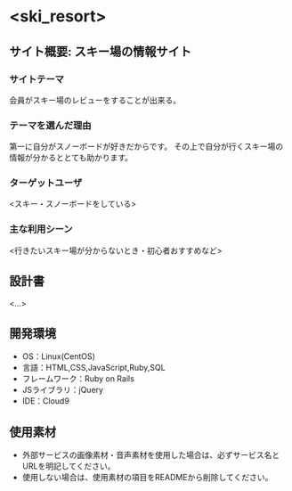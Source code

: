 # <ski_resort>

## サイト概要: スキー場の情報サイト
### サイトテーマ
会員がスキー場のレビューをすることが出来る。

### テーマを選んだ理由
第一に自分がスノーボードが好きだからです。
その上で自分が行くスキー場の情報が分かるととても助かります。

### ターゲットユーザ
<スキー・スノーボードをしている>

### 主な利用シーン
<行きたいスキー場が分からないとき・初心者おすすめなど>

## 設計書
<...>

## 開発環境
- OS：Linux(CentOS)
- 言語：HTML,CSS,JavaScript,Ruby,SQL
- フレームワーク：Ruby on Rails
- JSライブラリ：jQuery
- IDE：Cloud9

## 使用素材
- 外部サービスの画像素材・音声素材を使用した場合は、必ずサービス名とURLを明記してください。
- 使用しない場合は、使用素材の項目をREADMEから削除してください。